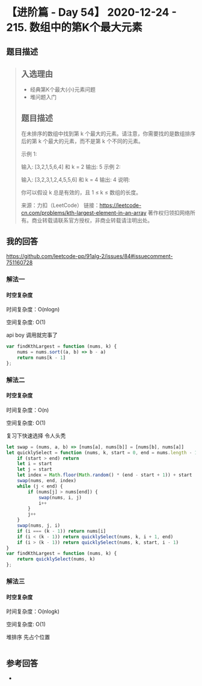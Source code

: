 # 【进阶篇 - Day 54】 2020-12-24 - 215. 数组中的第K个最大元素

## 题目描述

> ## 入选理由
>
> - 经典第K个最大(小)元素问题
> - 堆问题入门
>
> ## 题目描述
>
> 在未排序的数组中找到第 k 个最大的元素。请注意，你需要找的是数组排序后的第 k 个最大的元素，而不是第 k 个不同的元素。
>
> 示例 1:
>
> 输入: [3,2,1,5,6,4] 和 k = 2
> 输出: 5
> 示例 2:
>
> 输入: [3,2,3,1,2,4,5,5,6] 和 k = 4
> 输出: 4
> 说明:
>
> 你可以假设 k 总是有效的，且 1 ≤ k ≤ 数组的长度。
>
> 来源：力扣（LeetCode）
> 链接：https://leetcode-cn.com/problems/kth-largest-element-in-an-array
> 著作权归领扣网络所有。商业转载请联系官方授权，非商业转载请注明出处。	

## 我的回答

https://github.com/leetcode-pp/91alg-2/issues/84#issuecomment-751160728

### 解法一

#### 时空复杂度

时间复杂度：O(nlogn)

空间复杂度:   O(1)

api boy 调用就完事了

```js
var findKthLargest = function (nums, k) {
    nums = nums.sort((a, b) => b - a)
    return nums[k - 1]
};
```

### 解法二

#### 时空复杂度

时间复杂度：O(n)

空间复杂度:   O(1)

复习下快速选择 令人头秃

```js
let swap = (nums, a, b) => [nums[a], nums[b]] = [nums[b], nums[a]]
let quicklySelect = function (nums, k, start = 0, end = nums.length - 1) {
    if (start > end) return
    let i = start
    let j = start
    let index = Math.floor(Math.random() * (end - start + 1)) + start
    swap(nums, end, index)
    while (j < end) {
        if (nums[j] > nums[end]) {
            swap(nums, i, j)
            i++
        }
        j++
    }
    swap(nums, j, i)
    if (i === (k - 1)) return nums[i]
    if (i < (k - 1)) return quicklySelect(nums, k, i + 1, end)
    if (i > (k - 1)) return quicklySelect(nums, k, start, i - 1)
}
var findKthLargest = function (nums, k) {
    return quicklySelect(nums, k)
};
```

### 解法三

#### 时空复杂度

时间复杂度：O(nlogk)

空间复杂度:   O(1)

堆排序 先占个位置

```js

```



## 参考回答

- 
